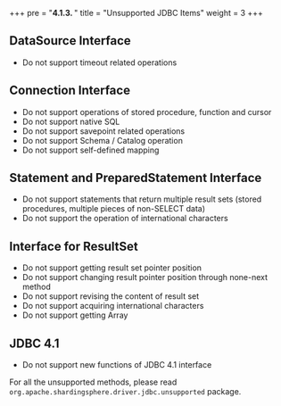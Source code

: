 +++
pre = "<b>4.1.3. </b>"
title = "Unsupported JDBC Items"
weight = 3
+++

## DataSource Interface

- Do not support timeout related operations

## Connection Interface

- Do not support operations of stored procedure, function and cursor
- Do not support native SQL
- Do not support savepoint related operations
- Do not support Schema / Catalog operation
- Do not support self-defined mapping

## Statement and PreparedStatement Interface

- Do not support statements that return multiple result sets (stored procedures, multiple pieces of non-SELECT data)
- Do not support the operation of international characters

## Interface for ResultSet

- Do not support getting result set pointer position
- Do not support changing result pointer position through none-next method
- Do not support revising the content of result set
- Do not support acquiring international characters
- Do not support getting Array

## JDBC 4.1

- Do not support new functions of JDBC 4.1 interface

For all the unsupported methods, please read `org.apache.shardingsphere.driver.jdbc.unsupported` package.